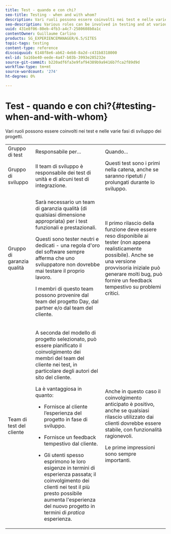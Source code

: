 ```yaml
---
title: Test - quando e con chi?
seo-title: Testing - when and with whom?
description: Vari ruoli possono essere coinvolti nei test e nelle varie fasi di sviluppo dei progetti
seo-description: Various roles can be involved in testing and at various stages of project development
uuid: 431e8f06-80eb-4fb3-a4c7-2580608b0a1c
contentOwner: Guillaume Carlino
products: SG_EXPERIENCEMANAGER/6.5/SITES
topic-tags: testing
content-type: reference
discoiquuid: 6148f8e6-ab62-4eb8-8a2d-c431b8318000
exl-id: 5a16be40-eede-4a47-b03b-3993e285232e
source-git-commit: b220adf6fa3e9faf94389b9a9416b7fca2f89d9d
workflow-type: tm+mt
source-wordcount: '274'
ht-degree: 0%

---
```


# Test - quando e con chi?{#testing-when-and-with-whom}

Vari ruoli possono essere coinvolti nei test e nelle varie fasi di sviluppo dei progetti.

<table>
 <tbody>
  <tr>
   <td>Gruppo di test</td>
   <td>Responsabile per... </td>
   <td>Quando...</td>
  </tr>
  <tr>
   <td>Gruppo di sviluppo</td>
   <td>Il team di sviluppo è responsabile dei test di unità e di alcuni test di integrazione.</td>
   <td>Questi test sono i primi nella catena, anche se saranno ripetuti / prolungati durante lo sviluppo.</td>
  </tr>
  <tr>
   <td>Gruppo di garanzia qualità</td>
   <td><p>Sarà necessario un team di garanzia qualità (di qualsiasi dimensione appropriata) per i test funzionali e prestazionali.</p> <p>Questi sono tester neutri e dedicati - una regola d'oro del software sempre afferma che uno sviluppatore non dovrebbe mai testare il proprio lavoro.</p> <p>I membri di questo team possono provenire dal team del progetto Day, dal partner e/o dal team del cliente.</p> </td>
   <td><p>Il primo rilascio della funzione deve essere reso disponibile ai tester (non appena realisticamente possibile). Anche se una versione provvisoria iniziale può generare molti bug, può fornire un feedback tempestivo su problemi critici.</p> </td>
  </tr>
  <tr>
   <td>Team di test del cliente</td>
   <td><p>A seconda del modello di progetto selezionato, può essere pianificato il coinvolgimento dei membri del team del cliente nei test, in particolare degli autori del sito del cliente.</p> <p>La è vantaggiosa in quanto:</p>
    <ul>
     <li><p>Fornisce al cliente l’esperienza del progetto in fase di sviluppo.</p> </li>
     <li><p>Fornisce un feedback tempestivo dal cliente.</p> </li>
     <li><p>Gli utenti spesso esprimono le loro esigenze in termini di esperienza passata; il coinvolgimento dei clienti nei test il più presto possibile aumenta l'esperienza del nuovo progetto in termini di <i>pratica</i> esperienza.</p> </li>
    </ul> </td>
   <td><p>Anche in questo caso il coinvolgimento anticipato è positivo, anche se qualsiasi rilascio utilizzato dai clienti dovrebbe essere stabile, con funzionalità ragionevoli.</p> <p>Le prime impressioni sono sempre importanti.</p> </td>
  </tr>
 </tbody>
</table>
